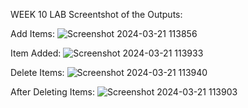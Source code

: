 WEEK 10 LAB
Screentshot of the Outputs:

Add Items:
![Screenshot 2024-03-21 113856](https://github.com/hardikshah18/DotNet/assets/42247109/423a267a-f472-4644-a585-48ab3ad6fab4)

Item Added:
![Screenshot 2024-03-21 113933](https://github.com/hardikshah18/DotNet/assets/42247109/37e43d45-6366-46e5-a548-0bb0b7552202)

Delete Items:
![Screenshot 2024-03-21 113940](https://github.com/hardikshah18/DotNet/assets/42247109/f33533f8-6584-4f4e-8c88-4462ca692421)

After Deleting Items:
![Screenshot 2024-03-21 113903](https://github.com/hardikshah18/DotNet/assets/42247109/73fc0fb2-71f4-4289-ad2d-cd79f48a2924)

